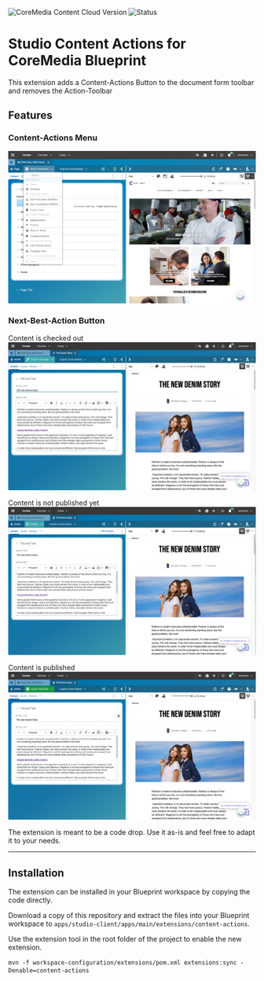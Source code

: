 ![CoreMedia Content Cloud Version](https://img.shields.io/static/v1?message=2412&label=CoreMedia%20Content%20Cloud&style=for-the-badge&labelColor=666666&color=672779 "This badge shows the CoreMedia version(s) this project is compatible with.
Please read the versioning section of the project to see what other CoreMedia versions are supported and how to find them.")
![Status](https://img.shields.io/static/v1?message=active&label=Status&style=for-the-badge&labelColor=666666&color=2FAC66
"The status badge describes if the project is maintained. Possible values are active and inactive.
If a project is inactive it means that the development has been discontinued and won't support future CoreMedia versions."
)

# Studio Content Actions for CoreMedia Blueprint
This extension adds a Content-Actions Button to the document form toolbar and removes the Action-Toolbar

## Features
### Content-Actions Menu 
![content-actions-01.png](docs/content-actions-01.png)

### Next-Best-Action Button
Content is checked out
![content-actions-02.png](docs/content-actions-02.png)

Content is not published yet
![content-actions-03.png](docs/content-actions-03.png)

Content is published
![content-actions-04.png](docs/content-actions-04.png)

The extension is meant to be a code drop. Use it as-is and feel free to adapt it to your needs.

---

## Installation
The extension can be installed in your Blueprint workspace by copying the code directly.

Download a copy of this repository and extract the files into your Blueprint workspace to `apps/studio-client/apps/main/extensions/content-actions`.

Use the extension tool in the root folder of the project to enable the new extension.
 ```
mvn -f workspace-configuration/extensions/pom.xml extensions:sync -Denable=content-actions
```
